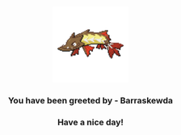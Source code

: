 <p align="center">
            <img src="https://raw.githubusercontent.com/PokeAPI/sprites/master/sprites/pokemon/847.png" width="150" height="150">
          </p>
          <h3 align="center">You have been greeted by - <b>Barraskewda</b></h3>
          <h3 align="center">Have a nice day!</h3>
        